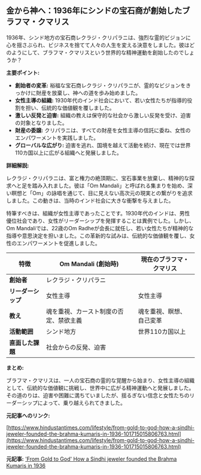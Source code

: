 ## 金から神へ：1936年にシンドの宝石商が創始したブラフマ・クマリス

1936年、シンド地方の宝石商レクラジ・クリパラニは、強烈な霊的ビジョンに心を揺さぶられ、ビジネスを捨てて人々の人生を変える決意をしました。彼はどのようにして、ブラフマ・クマリスという世界的な精神運動を創始したのでしょうか？

**主要ポイント:**

* **創始者の変革:** 裕福な宝石商レクラジ・クリパラニが、霊的なビジョンをきっかけに財産を放棄し、神への道を歩み始めました。
* **女性主導の組織:** 1930年代のインド社会において、若い女性たちが指導的役割を担い、伝統的な価値観を覆しました。
* **激しい反発と迫害:** 組織の教えは保守的な社会から激しい反発を受け、迫害の対象となりました。
* **財産の委譲:** クリパラニは、すべての財産を女性主導の信託に委ね、女性のエンパワーメントを実践しました。
* **グローバルな広がり:** 迫害を逃れ、国境を越えて活動を続け、現在では世界110カ国以上に広がる組織へと発展しました。

**詳細解説:**

レクラジ・クリパラニは、富と権力の絶頂期に、宝石事業を放棄し、精神的な探求へと足を踏み入れました。彼は「Om Mandali」と呼ばれる集まりを始め、深い瞑想と「Om」の詠唱を通じて、目に見えない高次元の現実との繋がりを追求しました。この動きは、当時のインド社会に大きな衝撃を与えました。

特筆すべきは、組織が女性主導であったことです。1930年代のインドは、男性優位社会であり、女性がリーダーシップを発揮することは異例でした。しかし、Om Mandaliでは、22歳のOm Radheが会長に就任し、若い女性たちが精神的な指導や意思決定を担いました。この革新的な試みは、伝統的な価値観を覆し、女性のエンパワーメントを促進しました。

| 特徴 | Om Mandali (創始時) | 現在のブラフマ・クマリス |
|---|---|---|
| **創始者** | レクラジ・クリパラニ | |
| **リーダーシップ** | 女性主導 | 女性主導 |
| **教え** | 魂を重視、カースト制度の否定、禁欲主義 | 魂を重視、瞑想、自己変革 |
| **活動範囲** | シンド地方 | 世界110カ国以上 |
| **直面した課題** | 社会からの反発、迫害 | |

**まとめ:**

ブラフマ・クマリスは、一人の宝石商の霊的な覚醒から始まり、女性主導の組織として、伝統的な価値観に挑戦し、世界中に広がる精神運動へと発展しました。その道のりは、迫害や困難に満ちていましたが、揺るぎない信念と女性たちのリーダーシップによって、乗り越えられてきました。

**元記事へのリンク:**

[https://www.hindustantimes.com/lifestyle/from-gold-to-god-how-a-sindhi-jeweler-founded-the-brahma-kumaris-in-1936-101715015806763.html](https://www.hindustantimes.com/lifestyle/from-gold-to-god-how-a-sindhi-jeweler-founded-the-brahma-kumaris-in-1936-101715015806763.html)


**元記事:** ['From Gold to God' How a Sindhi jeweler founded the Brahma Kumaris in 1936](https://www.businesstoday.in/visualstories/news/from-gold-to-god-how-a-sindhi-jeweler-founded-the-brahma-kumaris-in-1936-229148-28-04-2025)